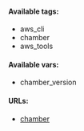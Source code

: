 #### Available tags:
- aws_cli
- chamber
- aws_tools

#### Available vars:
- chamber_version

#### URLs:
- [chamber](https://github.com/segmentio/chamber/releases)
